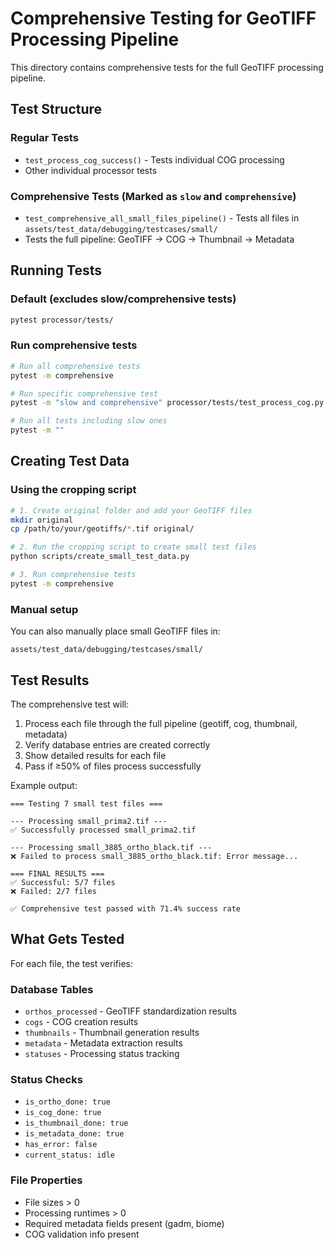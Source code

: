 # Comprehensive Testing for GeoTIFF Processing Pipeline

This directory contains comprehensive tests for the full GeoTIFF processing pipeline.

## Test Structure

### Regular Tests
- `test_process_cog_success()` - Tests individual COG processing
- Other individual processor tests

### Comprehensive Tests (Marked as `slow` and `comprehensive`)
- `test_comprehensive_all_small_files_pipeline()` - Tests all files in `assets/test_data/debugging/testcases/small/`
- Tests the full pipeline: GeoTIFF → COG → Thumbnail → Metadata

## Running Tests

### Default (excludes slow/comprehensive tests)
```bash
pytest processor/tests/
```

### Run comprehensive tests
```bash
# Run all comprehensive tests
pytest -m comprehensive

# Run specific comprehensive test
pytest -m "slow and comprehensive" processor/tests/test_process_cog.py::test_comprehensive_all_small_files_pipeline

# Run all tests including slow ones
pytest -m ""
```

## Creating Test Data

### Using the cropping script
```bash
# 1. Create original folder and add your GeoTIFF files
mkdir original
cp /path/to/your/geotiffs/*.tif original/

# 2. Run the cropping script to create small test files
python scripts/create_small_test_data.py

# 3. Run comprehensive tests
pytest -m comprehensive
```

### Manual setup
You can also manually place small GeoTIFF files in:
```
assets/test_data/debugging/testcases/small/
```

## Test Results

The comprehensive test will:
1. Process each file through the full pipeline (geotiff, cog, thumbnail, metadata)
2. Verify database entries are created correctly
3. Show detailed results for each file
4. Pass if ≥50% of files process successfully

Example output:
```
=== Testing 7 small test files ===

--- Processing small_prima2.tif ---
✅ Successfully processed small_prima2.tif

--- Processing small_3885_ortho_black.tif ---
❌ Failed to process small_3885_ortho_black.tif: Error message...

=== FINAL RESULTS ===
✅ Successful: 5/7 files
❌ Failed: 2/7 files

✅ Comprehensive test passed with 71.4% success rate
```

## What Gets Tested

For each file, the test verifies:

### Database Tables
- `orthos_processed` - GeoTIFF standardization results
- `cogs` - COG creation results  
- `thumbnails` - Thumbnail generation results
- `metadata` - Metadata extraction results
- `statuses` - Processing status tracking

### Status Checks
- `is_ortho_done: true`
- `is_cog_done: true`
- `is_thumbnail_done: true`
- `is_metadata_done: true`
- `has_error: false`
- `current_status: idle`

### File Properties
- File sizes > 0
- Processing runtimes > 0
- Required metadata fields present (gadm, biome)
- COG validation info present 